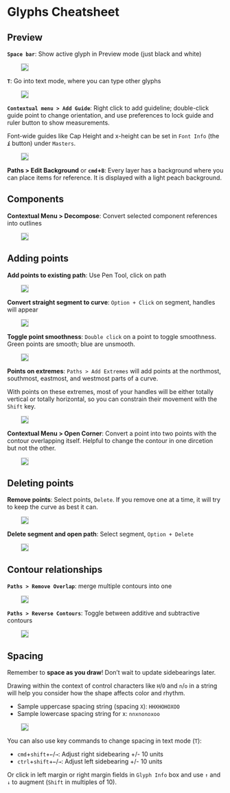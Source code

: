 

# Glyphs Cheatsheet


## Preview

**`Space bar`**: Show active glyph in Preview mode (just black and white)

<img src="preview.png" style="margin-left: 2rem; max-width: 40rem; max-height: 15rem; border: 1px solid #ccc" />

**`T`**: Go into text mode, where you can type other glyphs

<img src="text-mode.png" style="margin-left: 2rem; max-width: 40rem; max-height: 15rem; border: 1px solid #ccc" />

**`Contextual menu > Add Guide`**: Right click to add guideline; double-click guide point to change orientation, and use preferences to lock guide and ruler button to show measurements. 

  Font-wide guides like Cap Height and x-height can be set in `Font Info` (the ***`i`*** button) under `Masters`.

<img src="guidelines.png" style="margin-left: 2rem; max-width: 40rem; max-height: 40rem; border: 1px solid #ccc" />

**Paths > Edit Background** or **`cmd`+`B`**: Every layer has a background where you can place items for reference. It is displayed with a light peach background.


## Components

**Contextual Menu > Decompose**: Convert selected component references into outlines

<img src="decompose2.png" style="margin-left: 2rem; max-width: 40rem; max-height: 15rem; border: 1px solid #ccc" />


## Adding points

**Add points to existing path**: Use Pen Tool, click on path

<img src="add-points.png" style="margin-left: 2rem; max-width: 40rem; max-height: 15rem; border: 1px solid #ccc" />


**Convert straight segment to curve**: `Option + Click` on segment, handles will appear

<img src="handles.png" style="margin-left: 2rem; max-width: 40rem; max-height: 15rem; border: 1px solid #ccc" />

**Toggle point smoothness**: `Double click` on a point to toggle smoothness. Green points are smooth; blue are unsmooth.

<img src="smooth-point.png" style="margin-left: 2rem; max-width: 40rem; max-height: 15rem; border: 1px solid #ccc" />

**Points on extremes**: `Paths > Add Extremes` will add points at the northmost, southmost, eastmost, and westmost parts of a curve.

With points on these extremes, most of your handles will be either totally vertical or totally horizontal, so you can constrain their movement with the `Shift` key.

<img src="points-on-extremes.png" style="margin-left: 2rem; max-width: 40rem; max-height: 15rem; border: 1px solid #ccc" />

**Contextual Menu > Open Corner**: Convert a point into two points with the contour overlapping itself. Helpful to change the contour in one dircetion but not the other.

<img src="open-corner.png" style="margin-left: 2rem; max-width: 40rem; max-height: 15rem; border: 1px solid #ccc" />

## Deleting points

**Remove points**: Select points, `Delete`. If you remove one at a time, it will try to keep the curve as best it can.

<img src="remove-points.png" style="margin-left: 2rem; max-width: 40rem;max-height: 15rem; border: 1px solid #ccc" />

**Delete segment and open path**: Select segment, `Option + Delete`

<img src="delete-segment.png" style="margin-left: 2rem; max-width: 40rem; max-height: 15rem; border: 1px solid #ccc" />

## Contour relationships

**`Paths > Remove Overlap`**: merge multiple contours into one

<img src="remove-overlap.png" style="margin-left: 2rem; max-width: 40rem; max-height: 15rem; border: 1px solid #ccc" />

**`Paths > Reverse Contours`**: Toggle between additive and subtractive contours

<img src="reverse-contour.png" style="margin-left: 2rem; max-width: 40rem; max-height: 15rem; border: 1px solid #ccc" />


## Spacing

Remember to **space as you draw**! Don’t wait to update sidebearings later. 

  Drawing within the context of control characters like `H`/`O` and `n`/`o` in a string will help you consider how the shape affects color and rhythm. 
  
* Sample uppercase spacing string (spacing `X`): `HHXHOHOXOO`
* Sample lowercase spacing string for x: `nnxnonoxoo`
  
<img src="space-as-you-draw.png" style="margin-left: 2rem; max-width: 40rem; max-height: 15rem; border: 1px solid #ccc" />

You can also use key commands to change spacing in text mode (`T`):

* `cmd`+`shift`+`←`/`→`: Adjust right sidebearing +/- 10 units
* `ctrl`+`shift`+`←`/`→`: Adjust left sidebearing +/- 10 units

Or click in left margin or right margin fields in `Glyph Info` box and use `↑` and `↓` to augment (`Shift` in multiples of 10).

